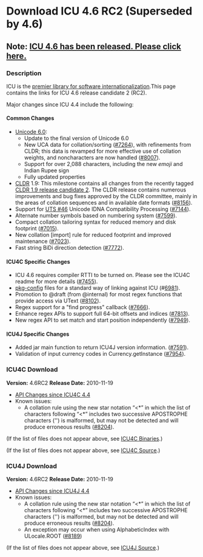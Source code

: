 # Download ICU 4.6 RC2 (Superseded by 4.6)

## Note: [ICU 4.6 has been released. Please click here.](46.md)

### Description

ICU is the [premier library for software
internationalization](http://site.icu-project.org/#TOC-What-is-ICU-).This page
contains the links for ICU 4.6 release candidate 2 (RC2).

Major changes since ICU 4.4 include the following:

#### Common Changes

*   [Unicode 6.0](http://www.unicode.org/versions/Unicode6.0.0/):
    *   Update to the final version of Unicode 6.0
    *   New UCA data for collation/sorting
        ([#7264](http://bugs.icu-project.org/trac/review/7264)), with
        refinements from CLDR; this data is revamped for more effective use of
        collation weights, and noncharacters are now handled
        ([#8007](http://bugs.icu-project.org/trac/ticket/8007)).
    *   Support for over 2,088 characters, including the new *emoji* and Indian
        Rupee sign
    *   Fully updated properties
*   [CLDR](http://unicode.org/cldr) 1.9: This milestone contains all changes
    from the recently tagged [CLDR 1.9 release candidate
    2](http://unicode.org/cldr/trac/milestone/1.9RC). The CLDR release contains
    numerous improvements and bug fixes approved by the CLDR committee, mainly
    in the areas of collation sequences and in available date formats
    ([#8156](http://bugs.icu-project.org/trac/ticket/8156)).
*   Support for [UTS #46](http://www.unicode.org/reports/tr46/) Unicode IDNA
    Compatibility Processing
    ([#7144](http://bugs.icu-project.org/trac/ticket/7144)).
*   Alternate number symbols based on numbering system
    ([#7599](http://bugs.icu-project.org/trac/ticket/7599)).
*   Compact collation tailoring syntax for reduced memory and disk footprint
    ([#7015](http://bugs.icu-project.org/trac/ticket/7015)).
*   New collation \[import\] rule for reduced footprint and improved maintenance
    ([#7023](http://bugs.icu-project.org/trac/ticket/7023)).
*   Fast string BiDi direction detection
    ([#7772](http://bugs.icu-project.org/trac/ticket/7772)).

#### ICU4C Specific Changes

*   ICU 4.6 requires compiler RTTI to be turned on. Please see the ICU4C readme
    for more details ([#7455](http://bugs.icu-project.org/trac/ticket/7455)).
*   [pkg-config](http://pkg-config.freedesktop.org/wiki/) files for a standard
    way of linking against ICU
    (#[6981](http://bugs.icu-project.org/trac/ticket/6981)).
*   Promotion to @draft (from @internal) for most regex functions that provide
    access via UText ([#8102](http://bugs.icu-project.org/trac/ticket/8102)).
*   Regex support for a "find progress" callback
    ([#7666](http://bugs.icu-project.org/trac/ticket/7666)).
*   Enhance regex APIs to support full 64-bit offsets and indices
    ([#7813](http://bugs.icu-project.org/trac/ticket/7813)).
*   New regex API to set match and start position independently
    ([#7949](http://bugs.icu-project.org/trac/ticket/7949)).

#### ICU4J Specific Changes

*   Added jar main function to return ICU4J version information.
    ([#7591](http://bugs.icu-project.org/trac/ticket/7591)).
*   Validation of input currency codes in Currency.getInstance
    ([#7954](http://bugs.icu-project.org/trac/ticket/7954)).

### ICU4C Download

**Version:** 4.6RC2
**Release Date:** 2010-11-19

*   [API Changes since ICU4C
    4.4](http://source.icu-project.org/repos/icu/icu/tags/release-4-6-rc2/APIChangeReport.html)
*   Known issues:
    *   A collation rule using the new star notation “<\*” in which the list of
        characters following “<\*” includes two successive APOSTROPHE characters
        ('') is malformed, but may not be detected and will produce erroneous
        results ([#8204](http://bugs.icu-project.org/trac/ticket/8204)).

(If the list of files does not appear above, see [ICU4C
Binaries](http://apps.icu-project.org/icu-jsp/downloadPage.jsp?ver=4.6rc2&base=c).)

(If the list of files does not appear above, see [ICU4C
Source](http://apps.icu-project.org/icu-jsp/downloadPage.jsp?ver=4.6rc2&base=cs).)

### ICU4J Download

**Version:** 4.6RC2
**Release Date:** 2010-11-19

*   [API Changes since ICU4J
    4.4](http://source.icu-project.org/repos/icu/icu4j/tags/release-4-6-rc2/APIChangeReport.html)
*   Known issues:
    *   A collation rule using the new star notation “<\*” in which the list of
        characters following “<\*” includes two successive APOSTROPHE characters
        ('') is malformed, but may not be detected and will produce erroneous
        results ([#8204](http://bugs.icu-project.org/trac/ticket/8204)).
    *   An exception may occur when using AlphabeticIndex with ULocale.ROOT
        ([#8189](http://bugs.icu-project.org/trac/ticket/8189))

(If the list of files does not appear above, see [ICU4J
Source](http://apps.icu-project.org/icu-jsp/downloadPage.jsp?ver=4.6rc2&base=j).)
